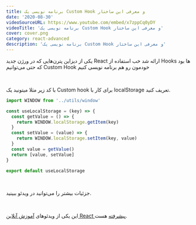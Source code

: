 ```yaml
---
title: برنامه نویسی یک Custom Hook و معرفی این ساختار
date: '2020-08-30'
videoSourceURL: https://www.youtube.com/embed/x7zppCq0yDY
videoTitle: 'برنامه نویسی یک Custom Hook و معرفی این ساختار'
cover: cover.png
category: react-advanced
description: 'برنامه نویسی یک Custom Hook و معرفی این ساختار'
---
```


یکی از دیزاین پترن‌هایی که در ورژن جدید React ارائه شد خب استفاده از Hooks ها بود که حتی می‌توانیم Custom Hook خودمون رو هم برنامه نویسی کنیم

<br />

با کد زیر مثلا میتونید یک Custom hook برای کار با localStorage تعریف کنید.

```javascript
import WINDOW from '../utils/window'

const useLocalStorage = (key) => {
  const getValue = () => {
    return WINDOW.localStorage.getItem(key)
  }
  const setValue = (value) => {
    return WINDOW.localStorage.setItem(key, value)
  }
  const value = getValue()
  return [value, setValue]
}

export default useLocalStorage
```

<br />

جزئیات بیشتر را می‌توانید در ویدئو ببینید.

<br />

این یکی از ویدئو‌های
[آموزش آنلاین React پیشرفته](/react-advanced-course)
هست.
